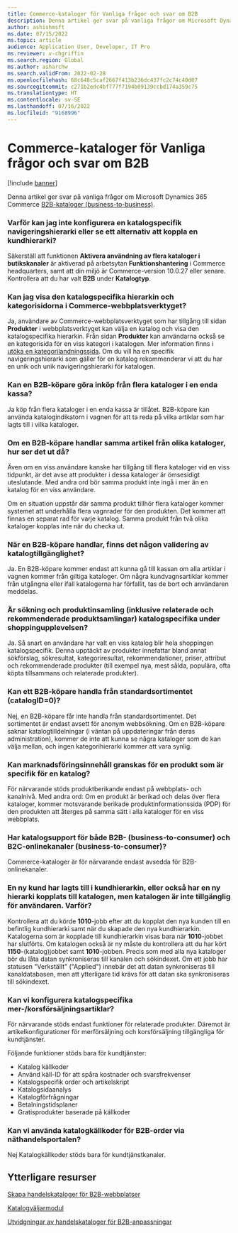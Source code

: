 ```yaml
---
title: Commerce-kataloger för Vanliga frågor och svar om B2B
description: Denna artikel ger svar på vanliga frågor om Microsoft Dynamics 365 Commerce-kataloger.
author: ashishmsft
ms.date: 07/15/2022
ms.topic: article
audience: Application User, Developer, IT Pro
ms.reviewer: v-chgriffin
ms.search.region: Global
ms.author: asharchw
ms.search.validFrom: 2022-02-28
ms.openlocfilehash: 68c648c5caf2667f413b236dc437fc2c74c40d07
ms.sourcegitcommit: c271b2edc4bf777f7194b09139ccbd174a359c75
ms.translationtype: HT
ms.contentlocale: sv-SE
ms.lasthandoff: 07/16/2022
ms.locfileid: "9168996"
---
```

# <a name="commerce-catalogs-for-b2b-faq"></a>Commerce-kataloger för Vanliga frågor och svar om B2B

[!include [banner](includes/banner.md)]

Denna artikel ger svar på vanliga frågor om Microsoft Dynamics 365 Commerce [B2B-kataloger (business-to-business)](catalogs-b2b-sites.md).

### <a name="why-cant-i-configure-a-catalog-specific-navigation-hierarchy-or-see-an-option-to-associate-a-customer-hierarchy"></a>Varför kan jag inte konfigurera en katalogspecifik navigeringshierarki eller se ett alternativ att koppla en kundhierarki?

Säkerställ att funktionen **Aktivera användning av flera kataloger i butikskanaler** är aktiverad på arbetsytan **Funktionshantering** i Commerce headquarters, samt att din miljö är Commerce-version 10.0.27 eller senare. Kontrollera att du har valt **B2B** under **Katalogtyp**.

### <a name="can-i-view-the-catalog-specific-hierarchy-and-enrich-category-pages-in-commerce-site-builder"></a>Kan jag visa den katalogspecifika hierarkin och kategorisidorna i Commerce-webbplatsverktyget?

Ja, användare av Commerce-webbplatsverktyget som har tillgång till sidan **Produkter** i webbplatsverktyget kan välja en katalog och visa den katalogspecifika hierarkin. Från sidan **Produkter** kan användarna också se en kategorisida för en viss kategori i katalogen. Mer information finns i [utöka en kategorilandningssida](enrich-category-page.md). Om du vill ha en specifik navigeringshierarki som gäller för en katalog rekommenderar vi att du har en unik och unik navigeringshierarki för katalogen.

### <a name="can-a-b2b-shopper-purchase-from-multiple-catalogs-in-a-single-checkout"></a>Kan en B2B-köpare göra inköp från flera kataloger i en enda kassa?

Ja köp från flera kataloger i en enda kassa är tillåtet. B2B-köpare kan använda katalogindikatorn i vagnen för att ta reda på vilka artiklar som har lagts till i vilka kataloger.

### <a name="if-a-b2b-shopper-purchases-the-same-item-from-different-catalogs-what-is-the-expected-behavior"></a>Om en B2B-köpare handlar samma artikel från olika kataloger, hur ser det ut då?

Även om en viss användare kanske har tillgång till flera kataloger vid en viss tidpunkt, är det avse att produkter i dessa kataloger är ömsesidigt uteslutande. Med andra ord bör samma produkt inte ingå i mer än en katalog för en viss användare.

Om en situation uppstår där samma produkt tillhör flera kataloger kommer systemet att underhålla flera vagnrader för den produkten. Det kommer att finnas en separat rad för varje katalog. Samma produkt från två olika kataloger kopplas inte när du checka ut.

### <a name="when-a-b2b-shopper-is-shopping-is-there-any-validation-for-catalog-availability"></a>När en B2B-köpare handlar, finns det någon validering av katalogtillgänglighet?

Ja. En B2B-köpare kommer endast att kunna gå till kassan om alla artiklar i vagnen kommer från giltiga kataloger. Om några kundvagnsartiklar kommer från utgångna eller ifall katalogerna har förfallit, tas de bort och användaren meddelas.

### <a name="during-the-shopping-experience-are-search-and-product-discovery-including-related-and-recommended-product-collections-catalog-specific"></a>Är sökning och produktinsamling (inklusive relaterade och rekommenderade produktsamlingar) katalogspecifika under shoppingupplevelsen?

Ja. Så snart en användare har valt en viss katalog blir hela shoppingen katalogspecifik. Denna upptäckt av produkter innefattar bland annat sökförslag, sökresultat, kategoriresultat, rekommendationer, priser, attribut och rekommenderade produkter (till exempel nya, mest sålda, populära, ofta köpta tillsammans och relaterade produkter).

### <a name="can-a-b2b-shopper-purchase-from-the-default-assortment-catalogid0"></a>Kan ett B2B-köpare handla från standardsortimentet (catalogID=0)?

Nej, en B2B-köpare får inte handla från standardsortimentet. Det sortimentet är endast avsett för anonym webbsökning. Om en B2B-köpare saknar katalogtilldelningar (i väntan på uppdateringar från deras administration), kommer de inte att kunna se några kataloger som de kan välja mellan, och ingen kategorihierarki kommer att vara synlig.

### <a name="can-marketing-content-be-curated-for-a-product-that-is-specific-to-a-catalog"></a>Kan marknadsföringsinnehåll granskas för en produkt som är specifik för en katalog?

För närvarande stöds produktberikande endast på webbplats- och kanalnivå. Med andra ord: Om en produkt är berikad och delas över flera kataloger, kommer motsvarande berikade produktinformationssida (PDP) för den produkten att återges på samma sätt i alla kataloger för en viss webbplats. 

### <a name="is-catalog-support-available-for-both-b2b-and-business-to-consumer-b2c-online-channels"></a>Har katalogsupport för både B2B- (business-to-consumer) och B2C-onlinekanaler (business-to-consumer)?

Commerce-kataloger är för närvarande endast avsedda för B2B-onlinekanaler.

### <a name="a-new-customer-was-added-to-the-customer-hierarchy-or-a-new-hierarchy-was-associated-with-the-catalog-but-the-catalog-is-not-available-to-the-user-why"></a>En ny kund har lagts till i kundhierarkin, eller också har en ny hierarki kopplats till katalogen, men katalogen är inte tillgänglig för användaren. Varför?

Kontrollera att du körde **1010**-jobb efter att du kopplat den nya kunden till en befintlig kundhierarki samt när du skapade den nya kundhierarkin. Katalogerna som är kopplade till kundhierarkin visas bara när **1010**-jobbet har slutförts. Om katalogen också är ny måste du kontrollera att du har kört **1150**-(katalog)jobbet samt **1010**-jobben. Precis som med alla nya kataloger bör du låta datan synkroniseras till kanalen och sökindexet. Om ett jobb har statusen "Verkställt" ("Applied") innebär det att datan synkroniseras till kanaldatabasen, men att ytterligare tid krävs för att datan ska synkroniseras till sökindexet. 

### <a name="can-we-set-up-catalog-specific-upsellcross-sell-items"></a>Kan vi konfigurera katalogspecifika mer-/korsförsäljningsartiklar?

För närvarande stöds endast funktioner för relaterade produkter. Däremot är artikelkonfigurationer för merförsäljning och korsförsäljning tillgängliga för kundtjänster.

Följande funktioner stöds bara för kundtjänster:

- Katalog källkoder
- Använd käll-ID för att spåra kostnader och svarsfrekvenser
- Katalogspecifik order och artikelskript
- Katalogsidaanalys
- Katalogförfrågningar
- Betalningstidsplaner
- Gratisprodukter baserade på källkoder

### <a name="can-we-use-catalog-source-codes-for-b2b-orders-through-the-e-commerce-portal"></a>Kan vi använda katalogkällkoder för B2B-order via näthandelsportalen?

Nej Katalogkällkoder stöds bara för kundtjänstkanaler.

## <a name="additional-resources"></a>Ytterligare resurser

[Skapa handelskataloger för B2B-webbplatser](catalogs-b2b-sites.md)

[Katalogväljarmodul](catalog-picker.md)

[Utvidgningar av handelskataloger för B2B-anpassningar](catalogs-b2b-sites-dev.md)
